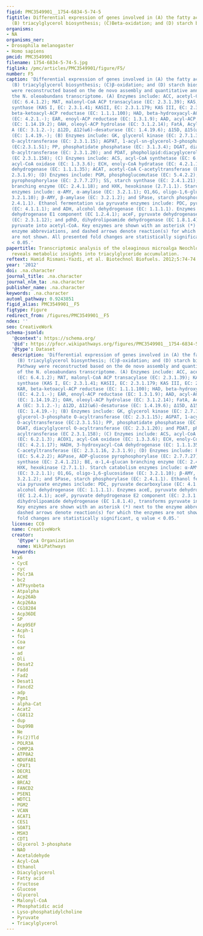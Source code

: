 ```yaml
---
figid: PMC3549901__1754-6834-5-74-5
figtitle: Differential expression of genes involved in (A) the fatty acid biosynthesis;
  (B) triacylglycerol biosynthesis; (C)Beta-oxidation; and (D) starch biosynthesis
organisms:
- NA
organisms_ner:
- Drosophila melanogaster
- Homo sapiens
pmcid: PMC3549901
filename: 1754-6834-5-74-5.jpg
figlink: /pmc/articles/PMC3549901/figure/F5/
number: F5
caption: 'Differential expression of genes involved in (A) the fatty acid biosynthesis;
  (B) triacylglycerol biosynthesis; (C)β-oxidation; and (D) starch biosynthesis. Pathway
  were reconstructed based on the de novo assembly and quantitative annotation of
  the N. oleoabundans transcriptome. (A) Enzymes include: ACC, acetyl-CoA carboxylase
  (EC: 6.4.1.2); MAT, malonyl-CoA ACP transacylase (EC: 2.3.1.39); KAS, beta-ketoacyl-ACP
  synthase (KAS I, EC: 2.3.1.41; KASII, EC: 2.3.1.179; KAS III, EC: 2.3.1.180); KAR,
  beta-ketoacyl-ACP reductase (EC: 1.1.1.100); HAD, beta-hydroxyacyl-ACP dehydrase
  (EC: 4.2.1.-); EAR, enoyl-ACP reductase (EC: 1.3.1.9); AAD, acyl-ACP desaturase
  (EC: 1.14.19.2); OAH, oleoyl-ACP hydrolase (EC: 3.1.2.14); FatA, Acyl-ACP thioesterase
  A (EC: 3.1.2.-); Δ12D, Δ12(ω6)-desaturase (EC: 1.4.19.6); Δ15D, Δ15(ω3)-desaturase
  (EC: 1.4.19.-); (B) Enzymes include: GK, glycerol kinase (EC: 2.7.1.30); GPAT, glycerol-3-phosphate
  O-acyltransferase (EC: 2.3.1.15); AGPAT, 1-acyl-sn-glycerol-3-phosphate O-acyltransferase
  (EC:2.3.1.51); PP, phosphatidate phosphatase (EC: 3.1.3.4); DGAT, diacylglycerol
  O-acyltransferase (EC: 2.3.1.20); and PDAT, phopholipid:diacyglycerol acyltransferase
  (EC 2.3.1.158); (C) Enzymes include: ACS, acyl-CoA synthetase (EC: 6.2.1.3); ACOX1,
  acyl-CoA oxidase (EC: 1.3.3.6); ECH, enoly-CoA hydratase (EC: 4.2.1.17); HADH, 3-hydroxyacyl-CoA
  dehydrogenase (EC: 1.1.1.35); ACAT, acetyl-CoA C-acetyltransferase (EC: 2.3.1.16,
  2.3.1.9); (D) Enzymes include: PGM, phosphoglucomutase (EC: 5.4.2.2); AGPase, ADP-glucose
  pyrophosphorylase (EC: 2.7.7.27); SS, starch synthase (EC: 2.4.1.21); BE, α-1,4-glucan
  branching enzyme (EC: 2.4.1.18); and HXK, hexokinase (2.7.1.1). Starch catabolism
  enzymes include: α-AMY, α-amylase (EC: 3.2.1.1); O1,6G, oligo-1,6-glucosidase (EC:
  3.2.1.10); β-AMY, β-amylase (EC: 3.2.1.2); and SPase, starch phosphorylase (EC:
  2.4.1.1). Ethanol fermentation via pyruvate enzymes include: PDC, pyruvate decarboxylase
  (EC: 4.1.1.1); and ADH, alcohol dehydrogenase (EC: 1.1.1.1). Enzymes aceE, pyruvate
  dehydrogenase E1 component (EC 1.2.4.1); aceF, pyruvate dehydrogenase E2 component
  (EC: 2.3.1.12); and pdhD, dihydrolipoamide dehydrogenase (EC 1.8.1.4), transforms
  pyruvate into acetyl-CoA. Key enzymes are shown with an asterisk (*) next to the
  enzyme abbreviations, and dashed arrows denote reaction(s) for which the enzymes
  are not shown. All presented fold changes are statistically significant, q value
  < 0.05.'
papertitle: Transcriptomic analysis of the oleaginous microalga Neochloris oleoabundans
  reveals metabolic insights into triacylglyceride accumulation.
reftext: Hamid Rismani-Yazdi, et al. Biotechnol Biofuels. 2012;5:74-74.
year: '2012'
doi: .na.character
journal_title: .na.character
journal_nlm_ta: .na.character
publisher_name: .na.character
keywords: .na.character
automl_pathway: 0.9243851
figid_alias: PMC3549901__F5
figtype: Figure
redirect_from: /figures/PMC3549901__F5
ndex: ''
seo: CreativeWork
schema-jsonld:
  '@context': https://schema.org/
  '@id': https://pfocr.wikipathways.org/figures/PMC3549901__1754-6834-5-74-5.html
  '@type': Dataset
  description: 'Differential expression of genes involved in (A) the fatty acid biosynthesis;
    (B) triacylglycerol biosynthesis; (C)β-oxidation; and (D) starch biosynthesis.
    Pathway were reconstructed based on the de novo assembly and quantitative annotation
    of the N. oleoabundans transcriptome. (A) Enzymes include: ACC, acetyl-CoA carboxylase
    (EC: 6.4.1.2); MAT, malonyl-CoA ACP transacylase (EC: 2.3.1.39); KAS, beta-ketoacyl-ACP
    synthase (KAS I, EC: 2.3.1.41; KASII, EC: 2.3.1.179; KAS III, EC: 2.3.1.180);
    KAR, beta-ketoacyl-ACP reductase (EC: 1.1.1.100); HAD, beta-hydroxyacyl-ACP dehydrase
    (EC: 4.2.1.-); EAR, enoyl-ACP reductase (EC: 1.3.1.9); AAD, acyl-ACP desaturase
    (EC: 1.14.19.2); OAH, oleoyl-ACP hydrolase (EC: 3.1.2.14); FatA, Acyl-ACP thioesterase
    A (EC: 3.1.2.-); Δ12D, Δ12(ω6)-desaturase (EC: 1.4.19.6); Δ15D, Δ15(ω3)-desaturase
    (EC: 1.4.19.-); (B) Enzymes include: GK, glycerol kinase (EC: 2.7.1.30); GPAT,
    glycerol-3-phosphate O-acyltransferase (EC: 2.3.1.15); AGPAT, 1-acyl-sn-glycerol-3-phosphate
    O-acyltransferase (EC:2.3.1.51); PP, phosphatidate phosphatase (EC: 3.1.3.4);
    DGAT, diacylglycerol O-acyltransferase (EC: 2.3.1.20); and PDAT, phopholipid:diacyglycerol
    acyltransferase (EC 2.3.1.158); (C) Enzymes include: ACS, acyl-CoA synthetase
    (EC: 6.2.1.3); ACOX1, acyl-CoA oxidase (EC: 1.3.3.6); ECH, enoly-CoA hydratase
    (EC: 4.2.1.17); HADH, 3-hydroxyacyl-CoA dehydrogenase (EC: 1.1.1.35); ACAT, acetyl-CoA
    C-acetyltransferase (EC: 2.3.1.16, 2.3.1.9); (D) Enzymes include: PGM, phosphoglucomutase
    (EC: 5.4.2.2); AGPase, ADP-glucose pyrophosphorylase (EC: 2.7.7.27); SS, starch
    synthase (EC: 2.4.1.21); BE, α-1,4-glucan branching enzyme (EC: 2.4.1.18); and
    HXK, hexokinase (2.7.1.1). Starch catabolism enzymes include: α-AMY, α-amylase
    (EC: 3.2.1.1); O1,6G, oligo-1,6-glucosidase (EC: 3.2.1.10); β-AMY, β-amylase (EC:
    3.2.1.2); and SPase, starch phosphorylase (EC: 2.4.1.1). Ethanol fermentation
    via pyruvate enzymes include: PDC, pyruvate decarboxylase (EC: 4.1.1.1); and ADH,
    alcohol dehydrogenase (EC: 1.1.1.1). Enzymes aceE, pyruvate dehydrogenase E1 component
    (EC 1.2.4.1); aceF, pyruvate dehydrogenase E2 component (EC: 2.3.1.12); and pdhD,
    dihydrolipoamide dehydrogenase (EC 1.8.1.4), transforms pyruvate into acetyl-CoA.
    Key enzymes are shown with an asterisk (*) next to the enzyme abbreviations, and
    dashed arrows denote reaction(s) for which the enzymes are not shown. All presented
    fold changes are statistically significant, q value < 0.05.'
  license: CC0
  name: CreativeWork
  creator:
    '@type': Organization
    name: WikiPathways
  keywords:
  - x6
  - CycE
  - cyc
  - Polr3A
  - bc2
  - ATPsynbeta
  - Atpalpha
  - Acp26Ab
  - Acp26Aa
  - CG18284
  - Acp36DE
  - SP
  - Acp95EF
  - Acph-1
  - foi
  - Coa
  - ear
  - ad
  - Oli
  - Desat2
  - Fadd
  - Fad2
  - Desat1
  - Fancd2
  - adp
  - Pgm1
  - alpha-Cat
  - Acat2
  - CG8112
  - dup
  - Dup99B
  - Ne
  - Fs(2)Tld
  - POLR3A
  - CHMP2A
  - ATP8A2
  - NDUFAB1
  - CPAT1
  - DECR1
  - ACHE
  - BRCA2
  - FANCD2
  - PSEN1
  - WDTC1
  - PGM2
  - VCAN
  - ACAT1
  - CES1
  - SOAT1
  - MSH3
  - CDT1
  - Glycerol 3-phosphate
  - NAO
  - Acetaldehyde
  - Acyl-CoA
  - Ethanol
  - Diacylglycerol
  - Fatty acid
  - Fructose
  - Glucose
  - Glycerol
  - Malonyl-CoA
  - Phosphatidic acid
  - Lyso-phosphatidylcholine
  - Pyruvate
  - Triacylglycerol
---
```

